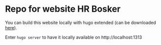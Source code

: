 # Repo for website HR Bosker

You can build this website locally with hugo extended (can be downloaded [here](https://github.com/gohugoio/hugo/releases)).

Enter `hugo server` to have it locally available on http://localhost:1313

